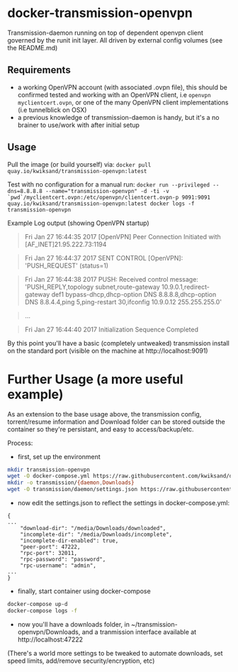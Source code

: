 # docker-transmission-openvpn

Transmission-daemon running on top of dependent openvpn client governed by the runit init layer. All driven by external config volumes (see the README.md)


## Requirements
* a working OpenVPN account (with associated .ovpn file), this should be confirmed tested and working with an OpenVPN client, i.e ```openvpn myclientcert.ovpn```, or one of the many OpenVPN client implementations (i.e tunnelblick on OSX)
* a previous knowledge of transmission-daemon is handy, but it's a no brainer to use/work with after initial setup

## Usage
Pull the image (or build yourself) via:
```docker pull quay.io/kwiksand/transmission-openvpn:latest```

Test with no configuration for a manual run:
```docker run --privileged --dns=8.8.8.8 --name="transmission-openvpn" -d -ti -v `pwd`/myclientcert.ovpn:/etc/openvpn/clientcert.ovpn-p 9091:9091 quay.io/kwiksand/transmission-openvpn:latest
docker logs -f transmission-openvpn```

Example Log output (showing OpenVPN startup)
> Fri Jan 27 16:44:35 2017 [OpenVPN] Peer Connection Initiated with [AF_INET]21.95.222.73:1194

> Fri Jan 27 16:44:37 2017 SENT CONTROL [OpenVPN]: 'PUSH_REQUEST' (status=1)

> Fri Jan 27 16:44:38 2017 PUSH: Received control message: 'PUSH_REPLY,topology subnet,route-gateway 10.9.0.1,redirect-gateway def1 bypass-dhcp,dhcp-option DNS 8.8.8.8,dhcp-option DNS 8.8.4.4,ping 5,ping-restart 30,ifconfig 10.9.0.12 255.255.255.0'

> ...

> Fri Jan 27 16:44:40 2017 Initialization Sequence Completed

By this point you'll have a basic (completely untweaked) transmission install on the standard port (visible on the machine at http://localhost:9091)

# Further Usage (a more useful example)
As an extension to the base usage above, the transmission config, torrent/resume information and Download folder can be stored outside the container so they're persistant, and easy to access/backup/etc.

Process:
* first, set up the environment
```bash
mkdir transmission-openvpn 
wget -O docker-compose.yml https://raw.githubusercontent.com/kwiksand/docker-transmission-openvpn/master/docker-compose.yml-example
mkdir -o transmission/{daemon,Downloads}
wget -O transmission/daemon/settings.json https://raw.githubusercontent.com/kwiksand/docker-transmission-openvpn/master/examples/transmission-daemon/settings.json
```

* now edit the settings.json to reflect the settings in docker-compose.yml:
```
{
...
    "download-dir": "/media/Downloads/downloaded",
    "incomplete-dir": "/media/Downloads/incomplete",
    "incomplete-dir-enabled": true,
    "peer-port": 47222,
    "rpc-port": 32011,
    "rpc-password": "password",
    "rpc-username": "admin",
...
}
```

* finally, start container using docker-compose
```bash
docker-compose up-d
docker-compose logs -f
```

* now you'll have a downloads folder, in ~/transmission-openvpn/Downloads, and a tranmission interface available at http://localhost:47222

(There's a world more settings to be tweaked to automate downloads, set speed limits, add/remove security/encryption, etc)
